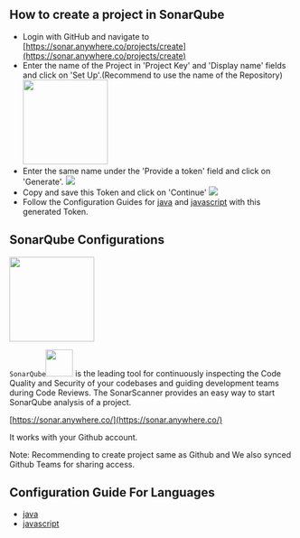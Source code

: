 ## How to create a project in SonarQube
- Login with GitHub and navigate to [https://sonar.anywhere.co/projects/create](https://sonar.anywhere.co/projects/create)
- Enter the name of the Project in 'Project Key' and 'Display name' fields and click on 'Set Up'.(Recommend to use the name of the Repository)
  <img src="https://storage.googleapis.com/itsite/Sonar/1.png" width="150">
- Enter the same name under the 'Provide a token' field and click on 'Generate'.
  <img src="https://storage.googleapis.com/itsite/Sonar/2.png">
- Copy and save this Token and click on 'Continue'
  <img src="https://storage.googleapis.com/itsite/Sonar/3.png">
- Follow the Configuration Guides for [java](java/README.md) and [javascript](js/README.md) with this generated Token.

## SonarQube Configurations
<img src="https://www.sonarqube.org/assets/logo-31ad3115b1b4b120f3d1efd63e6b13ac9f1f89437f0cf6881cc4d8b5603a52b4.svg" width="150">

`SonarQube`<img src="https://www.sonarqube.org/assets/logo-31ad3115b1b4b120f3d1efd63e6b13ac9f1f89437f0cf6881cc4d8b5603a52b4.svg" width="48">  is the leading tool for continuously inspecting the Code Quality and Security of your codebases
and guiding development teams during Code Reviews.
The SonarScanner provides an easy way to start SonarQube analysis of a project.

[https://sonar.anywhere.co/](https://sonar.anywhere.co/)

It works with your Github account.

Note: Recommending to create project same as Github and We also synced Github Teams for sharing access.

## Configuration Guide For Languages

 - [java](java/README.md)
 - [javascript](js/README.md)
